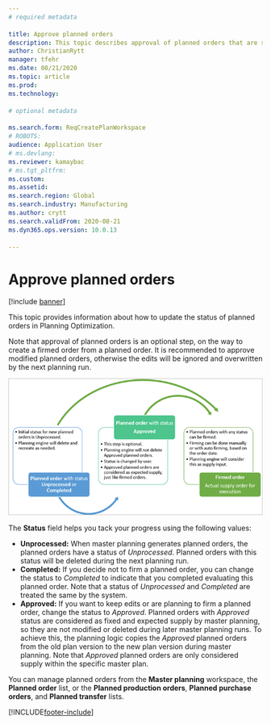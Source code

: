 ```yaml
---
# required metadata

title: Approve planned orders
description: This topic describes approval of planned orders that are supported in Planning Optimization. 
author: ChristianRytt
manager: tfehr
ms.date: 08/21/2020
ms.topic: article
ms.prod: 
ms.technology: 

# optional metadata

ms.search.form: ReqCreatePlanWorkspace
# ROBOTS: 
audience: Application User
# ms.devlang: 
ms.reviewer: kamaybac
# ms.tgt_pltfrm: 
ms.custom: 
ms.assetid: 
ms.search.region: Global
ms.search.industry: Manufacturing
ms.author: crytt
ms.search.validFrom: 2020-08-21
ms.dyn365.ops.version: 10.0.13

---
```

# Approve planned orders

[!include [banner](../../includes/banner.md)]

This topic provides information about how to update the status of planned orders in Planning Optimization.

Note that approval of planned orders is an optional step, on the way to create a firmed order from a planned order. It is recommended to approve modified planned orders, otherwise the edits will be ignored and overwritten by the next planning run.

![Planned order flow](media/approved-planned-orders-1.png)

The **Status** field helps you tack your progress using the following values:

- **Unprocessed:** When master planning generates planned orders, the planned orders have a status of *Unprocessed*. Planned orders with this status will be deleted during the next planning run.
- **Completed:** If you decide not to firm a planned order, you can change the status to *Completed* to indicate that you completed evaluating this planned order. Note that a status of *Unprocessed* and *Completed* are treated the same by the system.
- **Approved:** If you want to keep edits or are planning to firm a planned order, change the status to *Approved*. Planned orders with *Approved* status are considered as fixed and expected supply by master planning, so they are not modified or deleted during later master planning runs. To achieve this, the planning logic copies the *Approved* planned orders from the old plan version to the new plan version during master planning. Note that *Approved* planned orders are only considered supply within the specific master plan.

You can manage planned orders from the  **Master planning**  workspace, the  **Planned order**  list, or the  **Planned production orders**,  **Planned purchase orders**, and  **Planned transfer**  lists.


[!INCLUDE[footer-include](../../../includes/footer-banner.md)]